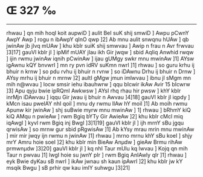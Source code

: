 # Œ 327 ‰
---
rhwau ] qn mih hoqI koit aupwiD ] aulit BeI suK shij smwiD ] Awpu
pCwnY AwpY Awp ] rogu n ibAwpY qInO qwp ]2] Ab mnu aulit snwqnu
hUAw ] qb jwinAw jb jIvq mUAw ] khu kbIr suiK shij smwvau ] Awip
n frau n Avr frwvau ]3]17] gauVI kbIr jI ] ipMif mUAY jIau ikh
Gir jwqw ] sbid AqIiq Anwhid rwqw ] ijin rwmu jwinAw iqnih
pCwinAw ] ijau gUMgy swkr mnu mwinAw ]1] AYsw igAwnu kQY bnvwrI ]
mn ry pvn idRV suKmn nwrI ]1] rhwau ] so guru krhu ij bhuir n krnw
] so pdu rvhu ij bhuir n rvnw ] so iDAwnu Drhu ij bhuir n Drnw ] AYsy
mrhu ij bhuir n mrnw ]2] aultI gMgw jmun imlwvau ] ibnu jl sMgm
mn mih n@wvau ] locw smsir iehu ibauhwrw ] qqu bIcwir
ikAw Avir
15
bIcwrw ]3] Apu qyju bwie ipRQmI Awkwsw ] AYsI rhq rhau hir pwsw ]
khY kbIr inrMjn iDAwvau ] iqqu Gir jwau ij bhuir n Awvau ]4]18]
gauVI kbIr jI iqpdy ] kMcn isau pweIAY nhI qoil ] mnu dy rwmu lIAw hY
moil ]1] Ab moih rwmu Apunw kir jwinAw ] shj suBwie myrw mnu mwinAw
] 1] rhwau ] bRhmY kiQ kiQ AMqu n pwieAw ] rwm Bgiq bYTy Gir
AwieAw ]2] khu kbIr cMcl miq iqAwgI ] kyvl rwm Bgiq inj BwgI
]3]1]19] gauVI kbIr jI ] ijh mrnY sBu jgqu qrwisAw ] so mrnw
gur sbid pRgwisAw ]1] Ab kYsy mrau mrin mnu mwinAw ] mir mir jwqy
ijn rwmu n jwinAw ]1] rhwau ] mrno mrnu khY sBu koeI ] shjy mrY
Amru hoie soeI ]2] khu kbIr min BieAw Anµdw ] gieAw Brmu rihAw
prmwnµdw ]3]20] gauVI kbIr jI ] kq nhI Taur mUlu kq lwvau ]
Kojq qn mih Taur n pwvau ]1] lwgI hoie su jwnY pIr ] rwm Bgiq
AnIAwly qIr ]1] rhwau ] eyk Bwie dyKau sB nwrI ] ikAw jwnau sh
kaun ipAwrI ]2] khu kbIr jw kY msqik Bwgu ] sB prhir qw kau imlY
suhwgu ]3]21]
####
